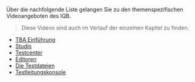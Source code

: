Über die nachfolgende Liste gelangen Sie zu den themenspezifischen Videoangeboten des IQB.

> Diese Videos sind auch im Verlauf der einzelnen Kapitel zu finden.

* [TBA Einführung](https://github.com/iqb-berlin/iqb-berlin.github.io/wiki/TBA-Einf%C3%BChrung-Videos)
* [Studio](https://github.com/iqb-berlin/iqb-berlin.github.io/wiki/Studio-Videos)
* [Testcenter](https://github.com/iqb-berlin/iqb-berlin.github.io/wiki/Testcenter-Videos)
* [Editoren](https://github.com/iqb-berlin/iqb-berlin.github.io/wiki/Editoren-Videos)
* [Die Testdateien](https://github.com/iqb-berlin/iqb-berlin.github.io/wiki/Testdateien-Videos)
* [Testleitungskonsole](https://github.com/iqb-berlin/iqb-berlin.github.io/wiki/Testleitungskonsole-Videos)
